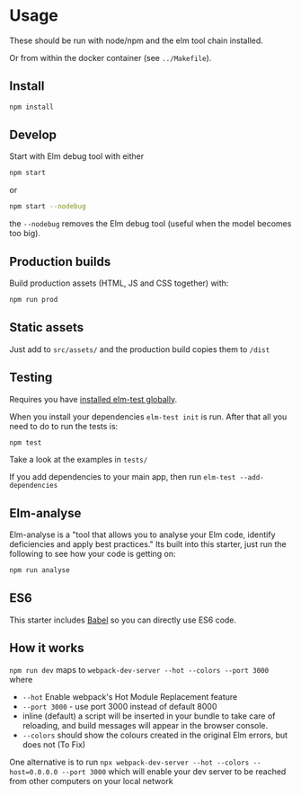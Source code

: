 # Usage

These should be run with node/npm and the elm tool chain installed.

Or from within the docker container (see `../Makefile`).

## Install

```sh
npm install
```

## Develop

Start with Elm debug tool with either

```sh
npm start
```

or

```sh
npm start --nodebug
```

the `--nodebug` removes the Elm debug tool (useful when the model becomes too big).

## Production builds

Build production assets (HTML, JS and CSS together) with:

```sh
npm run prod
```

## Static assets

Just add to `src/assets/` and the production build copies them to `/dist`


## Testing

Requires you have [installed elm-test globally](https://github.com/elm-community/elm-test#running-tests-locally).

When you install your dependencies `elm-test init` is run. After that all you need to do to run the tests is:

```sh
npm test
```

Take a look at the examples in `tests/`

If you add dependencies to your main app, then run `elm-test --add-dependencies`


## Elm-analyse

Elm-analyse is a "tool that allows you to analyse your Elm code, identify deficiencies and apply best practices."
Its built into this starter, just run the following to see how your code is getting on:

```sh
npm run analyse
```

## ES6

This starter includes [Babel](https://babeljs.io/) so you can directly use ES6 code.


## How it works

`npm run dev` maps to `webpack-dev-server --hot --colors --port 3000` where

  - `--hot` Enable webpack's Hot Module Replacement feature
  - `--port 3000` - use port 3000 instead of default 8000
  - inline (default) a script will be inserted in your bundle to take care of reloading, and build messages will appear in the browser console.
  - `--colors` should show the colours created in the original Elm errors, but does not (To Fix)
  
One alternative is to run `npx webpack-dev-server --hot --colors --host=0.0.0.0 --port 3000` which will enable your dev server to be reached from other computers on your local network

